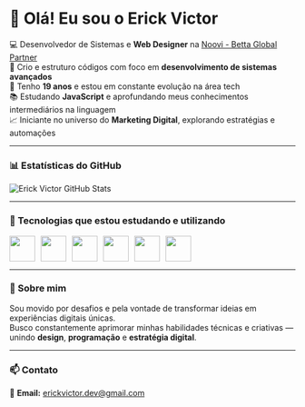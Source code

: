 # 👋 Olá! Eu sou o Erick Victor  

💻 Desenvolvedor de Sistemas e **Web Designer** na [Noovi - Betta Global Partner](https://noovi.com.br)  
🚀 Crio e estruturo códigos com foco em **desenvolvimento de sistemas avançados**  
🧠 Tenho **19 anos** e estou em constante evolução na área tech  
📚 Estudando **JavaScript** e aprofundando meus conhecimentos intermediários na linguagem  
📈 Iniciante no universo do **Marketing Digital**, explorando estratégias e automações  

---

### 📊 Estatísticas do GitHub  
![Erick Victor GitHub Stats](https://github-readme-stats.vercel.app/api?username=Er1ckVictor&show_icons=true&theme=radical)

---

### 🧰 Tecnologias que estou estudando e utilizando  

<div style="display: flex; gap: 10px;">
  <img src="https://cdn.jsdelivr.net/gh/devicons/devicon/icons/javascript/javascript-original.svg" width="45" height="45" />
  <img src="https://cdn.jsdelivr.net/gh/devicons/devicon/icons/html5/html5-original.svg" width="45" height="45" />
  <img src="https://cdn.jsdelivr.net/gh/devicons/devicon/icons/css3/css3-original.svg" width="45" height="45" />
  <img src="https://cdn.jsdelivr.net/gh/devicons/devicon/icons/firebase/firebase-plain.svg" width="45" height="45" />
  <img src="https://cdn.jsdelivr.net/gh/devicons/devicon/icons/git/git-original.svg" width="45" height="45" />
  <img src="https://cdn.jsdelivr.net/gh/devicons/devicon/icons/vscode/vscode-original.svg" width="45" height="45" />
</div>

---

### 💬 Sobre mim  
Sou movido por desafios e pela vontade de transformar ideias em experiências digitais únicas.  
Busco constantemente aprimorar minhas habilidades técnicas e criativas — unindo **design**, **programação** e **estratégia digital**.

---

### 📫 Contato  
📧 **Email:** erickvictor.dev@gmail.com 

